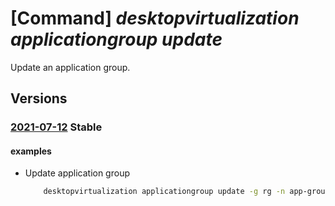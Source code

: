 # [Command] _desktopvirtualization applicationgroup update_

Update an application group.

## Versions

### [2021-07-12](/Resources/mgmt-plane/L3N1YnNjcmlwdGlvbnMve30vcmVzb3VyY2Vncm91cHMve30vcHJvdmlkZXJzL21pY3Jvc29mdC5kZXNrdG9wdmlydHVhbGl6YXRpb24vYXBwbGljYXRpb25ncm91cHMve30=/2021-07-12.xml) **Stable**

<!-- mgmt-plane /subscriptions/{}/resourcegroups/{}/providers/microsoft.desktopvirtualization/applicationgroups/{} 2021-07-12 -->

#### examples

- Update application group
    ```bash
        desktopvirtualization applicationgroup update -g rg -n app-group-name --tags tag=test
    ```

